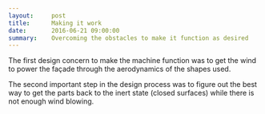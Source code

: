 ```yaml
---
layout:     post
title:      Making it work 
date:       2016-06-21 09:00:00
summary:    Overcoming the obstacles to make it function as desired  
---
```


The first design concern to make the machine function was to get the wind to power the façade through the aerodynamics of the shapes used.

The second important step in the design process was to figure out the best way to get the parts back to the inert state (closed surfaces)
while there is not enough wind blowing.
